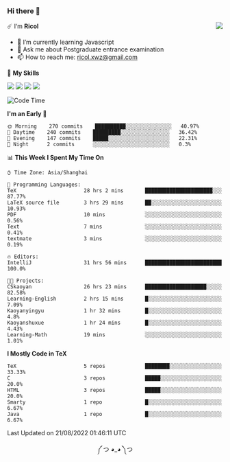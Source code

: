 ### Hi there 👋

<a href="#">
  <img align="right" src="https://github-readme-stats.vercel.app/api?username=Ricolxwz&count_private=true&show_icons=true&theme=prussian" />
</a>

☄️ I‘m **Ricol**

- 🌱 I’m currently learning Javascript
- 💬 Ask me about Postgraduate entrance examination
- 📫 How to reach me: ricol.xwz@gmail.com

🌟 **My Skills**

![](https://img.shields.io/badge/-Git-000000?style=flat-square&logo=git&logoColor=fff)
![](https://img.shields.io/badge/-C-3e74a2?style=flat-square&logo=C&logoColor=fff)
![](https://img.shields.io/badge/-Python-4fc08d?style=flat-square&logo=python&logoColor=fff)
![](https://img.shields.io/badge/-java-ffa500?style=flat-square&logo=java&logoColor=fff)

<!--START_SECTION:waka-->
![Code Time](http://img.shields.io/badge/Code%20Time-263%20hrs%202%20mins-blue)

**I'm an Early 🐤** 

```text
🌞 Morning    270 commits    ██████████░░░░░░░░░░░░░░░   40.97% 
🌆 Daytime    240 commits    █████████░░░░░░░░░░░░░░░░   36.42% 
🌃 Evening    147 commits    █████░░░░░░░░░░░░░░░░░░░░   22.31% 
🌙 Night      2 commits      ░░░░░░░░░░░░░░░░░░░░░░░░░   0.3%

```


📊 **This Week I Spent My Time On** 

```text
⌚︎ Time Zone: Asia/Shanghai

💬 Programming Languages: 
TeX                      28 hrs 2 mins       ██████████████████████░░░   87.77% 
LaTeX source file        3 hrs 29 mins       ██░░░░░░░░░░░░░░░░░░░░░░░   10.93% 
PDF                      10 mins             ░░░░░░░░░░░░░░░░░░░░░░░░░   0.56% 
Text                     7 mins              ░░░░░░░░░░░░░░░░░░░░░░░░░   0.41% 
textmate                 3 mins              ░░░░░░░░░░░░░░░░░░░░░░░░░   0.19%

🔥 Editors: 
IntelliJ                 31 hrs 56 mins      █████████████████████████   100.0%

🐱‍💻 Projects: 
CSkaoyan                 26 hrs 23 mins      ████████████████████░░░░░   82.58% 
Learning-English         2 hrs 15 mins       █░░░░░░░░░░░░░░░░░░░░░░░░   7.09% 
Kaoyanyingyu             1 hr 32 mins        █░░░░░░░░░░░░░░░░░░░░░░░░   4.8% 
Kaoyanshuxue             1 hr 24 mins        █░░░░░░░░░░░░░░░░░░░░░░░░   4.43% 
Learning-Math            19 mins             ░░░░░░░░░░░░░░░░░░░░░░░░░   1.01%

```

**I Mostly Code in TeX** 

```text
TeX                      5 repos             ████████░░░░░░░░░░░░░░░░░   33.33% 
C                        3 repos             █████░░░░░░░░░░░░░░░░░░░░   20.0% 
HTML                     3 repos             █████░░░░░░░░░░░░░░░░░░░░   20.0% 
Smarty                   1 repo              █░░░░░░░░░░░░░░░░░░░░░░░░   6.67% 
Java                     1 repo              █░░░░░░░░░░░░░░░░░░░░░░░░   6.67%

```



 Last Updated on 21/08/2022 01:46:11 UTC
<!--END_SECTION:waka-->

<div align="center">
༼ つ ◕_◕ ༽つ
</div>
